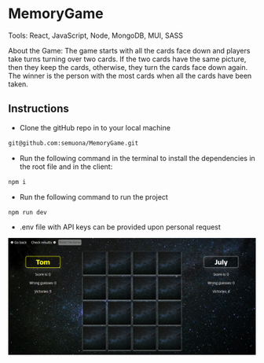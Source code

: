 # MemoryGame

Tools: React, JavaScript, Node, MongoDB, MUI, SASS

About the Game: 
The game starts with all the cards face down and players take turns turning over two cards. If the two cards have the same picture, then they keep the cards, otherwise, they turn the cards face down again. The winner is the person with the most cards when all the cards have been taken. 

## Instructions

- Clone the gitHub repo in to your local machine
```bash
git@github.com:semuona/MemoryGame.git
```
- Run the following command in the terminal to install the dependencies in the root file and in the client:
```bash
npm i
```

- Run the following command to run the project
```bash
npm run dev
```
- .env file with API keys can be provided upon personal request

![alt text](./memoryGame.png)
